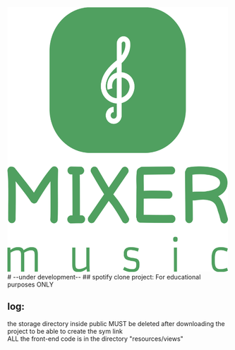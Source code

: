 <img src="./public/storage/main/logo_original.svg" width="500" height="600">
# --under development--  
## spotify clone project:  
For educational purposes ONLY  
  
  
## log:
  the storage directory inside public MUST be deleted after downloading the project to be able to create the sym link  
  ALL the front-end code is in the directory "resources/views"  
